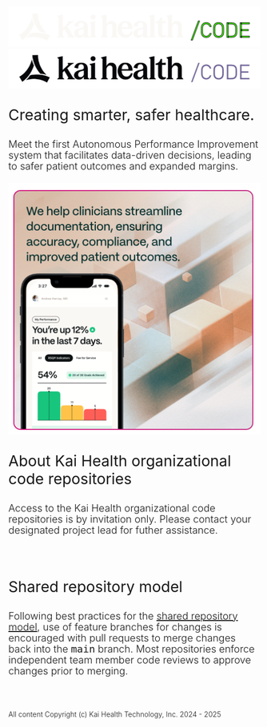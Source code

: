 <h3 align="center">
  <img
    src="./images/org-banner-dark.png#gh-dark-mode-only"
    height="80"
  />
  <img
    src="./images/org-banner-light.png#gh-light-mode-only"
    height="80"
  />
</h3>

<p style="font-size:30px;font-weight:400">Creating smarter, safer healthcare.</p>
<p style="font-size:20px;font-weight:300;line-height:1.1em">Meet the first Autonomous Performance Improvement system that facilitates data-driven decisions, leading to safer patient outcomes and expanded margins.</p>

<h3 align="center">
  <img
    src="./images/org-hero.png"
    width="510"
  />
</h3>

<p style="font-size:30px;font-weight:400">About Kai Health organizational code repositories</p>
<p style="font-size:20px;font-weight:300;line-height:1.1em">Access to the Kai Health organizational code repositories is by invitation only.  Please contact your designated project lead for futher assistance.</p>

<br />&nbsp;<br />

<p style="font-size:30px;font-weight:400">Shared repository model</p>
<p style="font-size:20px;font-weight:300;line-height:1.1em">Following best practices for the <a href="https://docs.github.com/en/pull-requests/collaborating-with-pull-requests/getting-started/about-collaborative-development-models#shared-repository-model">shared repository model</a>, use of feature branches for changes is encouraged with pull requests to merge changes back into the <tt>main</tt> branch.  Most repositories enforce independent team member code reviews to approve changes prior to merging.</p>

<br />&nbsp;<br />
<p style="font-size:14px;font-weight:300;line-height:1.1em">All content Copyright (c) Kai Health Technology, Inc. 2024 - 2025</p>
